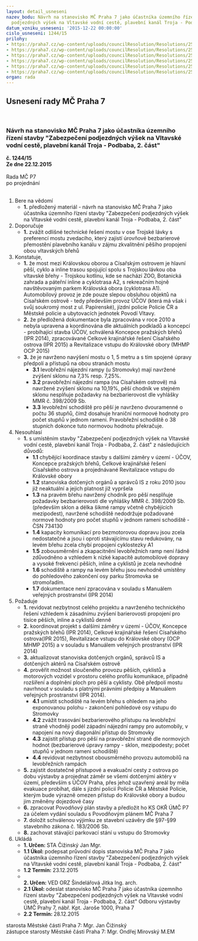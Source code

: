 ```yaml
---
layout: detail_usneseni
nazev_bodu: Návrh na stanovisko MČ Praha 7 jako účastníka územního řízení stavby "Zabezpečení
  podjezdných výšek na Vltavské vodní cestě, plavební kanál Troja - Podbaba, 2. část"
datum_vzniku_usneseni: '2015-12-22 00:00:00'
cislo_usneseni: 1244/15
prilohy:
- https://praha7.cz/wp-content/uploads/councilResolution/Resolutions/25605/83-15-p1_duvod.doc
- https://praha7.cz/wp-content/uploads/councilResolution/Resolutions/25605/83-15-p2_dopis.doc
- https://praha7.cz/wp-content/uploads/councilResolution/Resolutions/25605/83-15-p3_ozn001.pdf
- https://praha7.cz/wp-content/uploads/councilResolution/Resolutions/25605/83-15-p5_ozp.pdf
- https://praha7.cz/wp-content/uploads/councilResolution/Resolutions/25605/83-15-p6_okr.pdf
- https://praha7.cz/wp-content/uploads/councilResolution/Resolutions/25605/83-15-p7_odo.pdf
organ: rada
---
```

<div id="ucUsn_pList" class="usn">
	<span><h2>Usnesení rady MČ Praha 7 </h2>
<br></span><div class="standBody">
<span><h3>Návrh na stanovisko MČ Praha 7 jako účastníka územního řízení stavby "Zabezpečení podjezdných výšek na Vltavské vodní cestě, plavební kanál Troja - Podbaba, 2. část"</h3></span><div class="center">
		<strong>č. 1244/15</strong><br>
	</div>
<div class="center">
		<strong>Ze dne 22.12.2015</strong><br><br>
	</div>Rada MČ P7<br> po projednání<br><br><ol>
<li>Bere na vědomí<ul><li>
<strong>1.</strong> předložený materiál - návrh na stanovisko MČ Praha 7 jako účastníka územního řízení stavby "Zabezpečení podjezdných výšek na Vltavské vodní cestě, plavební kanál Troja - Podbaba, 2. část"</li></ul>
</li>
<li>Doporučuje<ul><li>
<strong>1.</strong> zvážit odlišné technické řešení mostu v ose Trojské lávky s preferencí mostu zvedacího, který zajistí úrovňové bezbarierové přemostění plavebního kanálu  v zájmu zkvalitnění pěšího propojení obou vltavských břehů </li></ul>
</li>
<li>Konstatuje,<ul>
<li>
<strong>1.</strong> že most mezi Královskou oborou a Císařským ostrovem je hlavní pěší, cyklo  a inline trasou spojující spolu s Trojskou lávkou oba vltavské břehy - Trojskou kotlinu, kde se nachází ZOO, Botanická zahrada a páteřní inline a cyklotrasa A2, s rekreačním hojně navštěvovaným parkem Královská obora (cyklotrasa A1). Automobilový provoz je zde pouze slepou obsluhou objektů na Císařském ostrově - tedy především provoz ÚČOV (která má však i svůj soukromý most z ul. Papírenské), jízdní policie Policie ČR a Městské policie a ubytovacích jednotek Povodí Vltavy.  </li>
<li>
<strong>2.</strong> že předložená dokumentace byla zpracována v roce 2010 a nebyla upravena a koordinována dle aktuálních podkladů a koncepcí - probíhající stavba ÚČOV, schválená Koncepce pražských břehů (IPR 2014), zpracovávané Celkové krajinářské řešení Císařského ostrova (IPR 2015) a Revitalizace vstupu do Královské obory (MHMP OCP 2015)  </li>
<li>
<strong>3.</strong> že je navrženo navýšení mostu o 1, 5 metru a s tím spojené úpravy předpolí  a přístupů na obou stranách mostu<ul>
<li>
<strong>3.1</strong> levobřežní nájezdní rampy (u Stromovky) mají navržené zvýšení sklonu  na 7,3% resp. 7,25%.</li>
<li>
<strong>3.2</strong> pravobřežní nájezdní rampa (na Císařském ostrově) má navržené zvýšení sklonu na 10,19%, pěší chodník ve stejném sklonu nesplňuje požadavky  na bezbarierovost dle vyhlášky MMR č. 398/2009 Sb.</li>
<li>
<strong>3.3</strong> levobřežní schodiště pro pěší je navrženo dvouramenné o počtu 36 stupňů, čímž dosahuje hraniční normoové hodnoty pro počet stupňů v jednom rameni. Pravobřežní schodiště o 38 stupních dokonce tuto normovou hodnotu překračuje.</li>
</ul>
</li>
</ul>
</li>
<li>Nesouhlasí<ul><li>
<strong>1.</strong> s umístěním stavby "Zabezpečení podjezdných výšek na Vltavské vodní cestě, plavební kanál Troja - Podbaba, 2. část" z následujících důvodů:<ul>
<li>
<strong>1.1</strong> chybějící koordinace stavby s dalšími záměry v území - ÚČOV, Koncepce pražských břehů, Celkové krajinářské řešení Císařského ostrova  a projednávané Revitalizace vstupu do Královské obory </li>
<li>
<strong>1.2</strong> stanoviska dotčených orgánů a správců IS z roku 2010 jsou již neaktuální  a jejich platnost již vypršela</li>
<li>
<strong>1.3</strong> na pravém břehu navržený chodník pro pěší nesplňuje požadavky bezbarierovosti dle vyhlášky MMR č. 398/2009 Sb. (především sklon  a délka šikmé rampy včetně chybějících mezipodest), navržené schodiště nedodržuje požadované normové hodnoty pro počet stupňů v jednom rameni schodiště - ČSN 734130</li>
<li>
<strong>1.4</strong> kapacity komunikací pro bezmotorovou dopravu jsou zcela nedostatečné  a jsou i oproti stávajícímu stavu redukovány, na levém břehu zcela chybí propojení cyklostezky A1</li>
<li>
<strong>1.5</strong> zobousměrnění a zkapacitnění levobřežních ramp není řádně zdůvodněno  a vzhledem k nízké kapacitě automobilové dopravy a vysoké frekvenci pěších, inline a cyklistů je zcela nevhodné  </li>
<li>
<strong>1.6</strong> schodiště a rampy na levém břehu jsou nevhodně umístěny do pohledového zakončení osy parku Stromovka se stromořadím.</li>
<li>
<strong>1.7</strong> dokumentace není zpracována v souladu s Manuálem veřejných prostranství (IPR 2014)   </li>
</ul>
</li></ul>
</li>
<li>Požaduje<ul>
<li>
<strong>1.</strong> revidovat nezbytnost celého projektu a navrženého technického řešení vzhledem k zásadnímu zvýšení barierovosti propojení pro tisíce pěších, inline a cyklistů denně </li>
<li>
<strong>2.</strong> koordinovat projekt s dalšími záměry v území - ÚČOV, Koncepce pražských břehů (IPR 2014), Celkové krajinářské řešení Císařského ostrova(IPR 2015), Revitalizace vstupu do Královské obory (OCP MHMP 2015) a v souladu s Manuálem veřejných prostranství (IPR 2014) </li>
<li>
<strong>3.</strong> aktualizovat stanoviska dotčených orgánů, správců IS a dotčených aktérů  na Císařském ostrově </li>
<li>
<strong>4.</strong> prověřit možnost sloučeného provozu pěších, cyklistů a motorových vozidel v prostoru celého profilu komunikace, případně rozšíření a doplnění ploch pro pěší a cyklisty. Obě předpolí mostu navrhnout v souladu s platnými právními předpisy a Manuálem veřejných prostranství (IPR 2014). <ul>
<li>
<strong>4.1</strong> umístit schodiště na levém břehu s ohledem na jeho exponovanou polohu - zakončení pohledové osy vstupu do Stromovky</li>
<li>
<strong>4.2</strong> zvážit trasování bezbarierového přístupu na levobřežní straně vhodněji podél západní nájezdní rampy pro automobily, v napojení na nový diagonální přístup do Stromovky </li>
<li>
<strong>4.3</strong> zajistit přístup pro pěší na pravobřežní straně dle normových hodnot (bezbarierové úpravy rampy - sklon, mezipodesty; počet stupňů v jednom rameni schodiště)  </li>
<li>
<strong>4.4</strong> revidovat nezbytnost obousměrného provozu automobilů na levobřežních rampách </li>
</ul>
</li>
<li>
<strong>5.</strong> zajistit dostatečné přístupové a evakuační  cesty z ostrova po dobu výstavby a projednat záměr se všemi dotčenými aktéry v území, především s ÚČOV Praha, přes jehož uzavřený areál by měla evakuace probíhat, dále s jízdní policií Policie ČR a Městské Policie, kterým bude výrazně omezen přístup do Královské obory a budou jim změněny dojezdové časy  </li>
<li>
<strong>6.</strong> zpracovat Povodňový plán stavby a předložit ho KS OKŘ ÚMČ P7 za účelem vydání souladu s Povodňovým plánem MČ Praha 7</li>
<li>
<strong>7.</strong> doložit schválenou výjimku ze stavební uzávěry dle §97-§99 stavebního zákona č. 183/2006 Sb.</li>
<li>
<strong>8.</strong> zachovat stávající parkovací stání u vstupu do Stromovky</li>
</ul>
</li>
<li>Ukládá<ul>
<li>
<strong>1. Určen: </strong>STA Čižinský Jan Mgr.</li>
<li>
<strong>1.1 Úkol: </strong>podepsat průvodní dopis stanoviska MČ Praha 7 jako účastníka územního řízení stavby "Zabezpečení podjezdných výšek na Vltavské vodní cestě, plavební kanál Troja - Podbaba, 2. část"</li>
<li>
<strong>1.2 Termín: </strong>23.12.2015</li>
<li>
<strong><br>2. Určen: </strong>VED ORZ  Šindelářová Jitka Ing. arch.</li>
<li>
<strong>2.1 Úkol: </strong>odeslat stanovisko MČ Praha 7 jako účastníka územního řízení stavby "Zabezpečení podjezdných výšek na Vltavské vodní cestě, plavební kanál Troja - Podbaba, 2. část" Odboru výstavby ÚMČ Prahy 7, nábř. Kpt. Jaroše 1000, Praha 7</li>
<li>
<strong>2.2 Termín: </strong>28.12.2015</li>
</ul>
</li>
</ol>starosta Městské části Praha 7: Mgr. Jan Čižinský<br>zástupce starosty Městské části Praha 7: Mgr. Ondřej Mirovský M.EM 
</div>
</div>